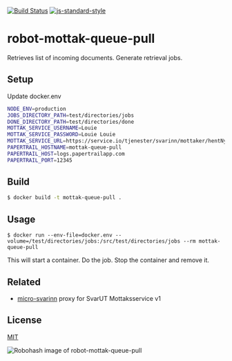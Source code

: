 [![Build Status](https://travis-ci.com/telemark/robot-queue-pull.svg?branch=master)](https://travis-ci.com/telemark/robot-queue-pull)
[![js-standard-style](https://img.shields.io/badge/code%20style-standard-brightgreen.svg?style=flat)](https://github.com/feross/standard)

# robot-mottak-queue-pull

Retrieves list of incoming documents. Generate retrieval jobs.

## Setup

Update docker.env

```bash
NODE_ENV=production
JOBS_DIRECTORY_PATH=test/directories/jobs
DONE_DIRECTORY_PATH=test/directories/done
MOTTAK_SERVICE_USERNAME=Louie
MOTTAK_SERVICE_PASSWORD=Louie Louie
MOTTAK_SERVICE_URL=https://service.io/tjenester/svarinn/mottaker/hentNyeForsendelser/true
PAPERTRAIL_HOSTNAME=mottak-queue-pull
PAPERTRAIL_HOST=logs.papertrailapp.com
PAPERTRAIL_PORT=12345
```

## Build

```bash
$ docker build -t mottak-queue-pull .
```

## Usage

```
$ docker run --env-file=docker.env --volume=/test/directories/jobs:/src/test/directories/jobs --rm mottak-queue-pull
```

This will start a container. Do the job. Stop the container and remove it.

## Related
- [micro-svarinn](https://github.com/telemark/micro-svarinn) proxy for SvarUT Mottaksservice v1

## License

[MIT](LICENSE)

![Robohash image of robot-mottak-queue-pull](https://robots.kebabstudios.party/robot-mottak-queue-pull.png "Robohash image of robot-mottak-queue-pull")
